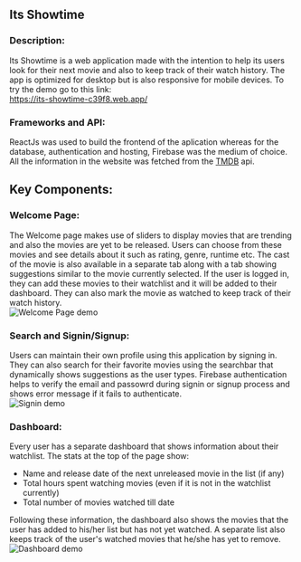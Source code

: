 ## Its Showtime

### Description:

Its Showtime is a web application made with the intention to help its users look for their next movie and also to keep track of their watch history. The app is optimized for desktop but is also responsive for mobile devices. To try the demo go to this link:<br />
https://its-showtime-c39f8.web.app/

### Frameworks and API:

ReactJs was used to build the frontend of the aplication whereas for the database, authentication and hosting, Firebase was the medium of choice. All the information in the website was fetched from the [TMDB](https://developers.themoviedb.org/3/getting-started/introduction) api.

## Key Components:

### Welcome Page:

The Welcome page makes use of sliders to display movies that are trending and also the movies are yet to be released. Users can choose from these movies and see details about it such as rating, genre, runtime etc. The cast of the movie is also available in a separate tab along with a tab showing suggestions similar to the movie currently selected. If the user is logged in, they can add these movies to their watchlist and it will be added to their dashboard. They can also mark the movie as watched to keep track of their watch history.<br />
![Welcome Page demo](demo/gig.gif)

### Search and Signin/Signup:

Users can maintain their own profile using this application by signing in. They can also search for their favorite movies using the searchbar that dynamically shows suggestions as the user types. Firebase authentication helps to verify the email and passowrd during signin or signup process and shows error message if it fails to authenticate.<br />
![Signin demo](demo/signup.gif)

### Dashboard:

Every user has a separate dashboard that shows information about their watchlist. The stats at the top of the page show:

- Name and release date of the next unreleased movie in the list (if any)
- Total hours spent watching movies (even if it is not in the watchlist currently)
- Total number of movies watched till date

Following these information, the dashboard also shows the movies that the user has added to his/her list but has not yet watched. A separate list also keeps track of the user's watched movies that he/she has yet to remove. <br/>
![Dashboard demo](demo/dashboard.gif)

